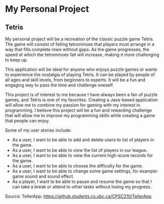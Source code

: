 # My Personal Project

## Tetris
My personal project will be a recreation of the classic puzzle game Tetris. The game will consist of falling tetrominoes that players must arrange in a way that fills complete rows without gaps. As the game progresses, the speed at which the tetrominoes fall will increase, making it more challenging to keep up.

This application will be ideal for anyone who enjoys puzzle games or wants to experience the nostalgia of playing Tetris. It can be played by people of all ages and skill levels, from beginners to experts. It will be a fun and engaging way to pass the time and challenge oneself.

This project is of interest to me because I have always been a fan of puzzle games, and Tetris is one of my favorites. Creating a Java-based application will allow me to combine my passion for gaming with my interest in programming. I believe this project will be a fun and rewarding challenge that will allow me to improve my programming skills while creating a game that people can enjoy.

Some of my user stories include:
- As a user, I want to be able to add and delete users to list of players in the game.
- As a user, I want to be able to view the list of players in our league.
- As a user, I want to be able to view the current high-score records for the game.
- As a user, I want to be able to choose the difficulty for the game.
- As a user, I want to be able to change some game settings, for example: game sound and sound effect.
- As a player, I want to be able to pause and resume the game so that I can take a break or attend to other tasks without losing my progress. 

Source:
TellerApp: https://github.students.cs.ubc.ca/CPSC210/TellerApp